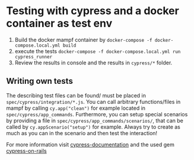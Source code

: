 # Testing with cypress and a docker container as test env

1. Build the docker mampf container by `docker-compose -f docker-compose.local.yml build`
2. execute the tests `docker-compose -f docker-compose.local.yml run cypress_runner `
3. Review the results in console and the results in `cypress/*` folder.

## Writing own tests

The describing test files can be found/ must be placed in `spec/cypress/integration/*.js`.
You can call arbitrary functions/files in mampf by calling `cy.app("clean")` for example located in `spec/cypress/app_commands`.
Furthermore, you can setup special scenarios by providing a file in `spec/cypress/app_commands/scenarios/`,
that can be called by `cy.appScenario("setup")` for example. Always try to 
create as much as you can in the scenario and then test the interaction!

For more information visit [cypress-documentation](https://docs.cypress.io) and the used gem [cypress-on-rails](https://github.com/shakacode/cypress-on-rails) 